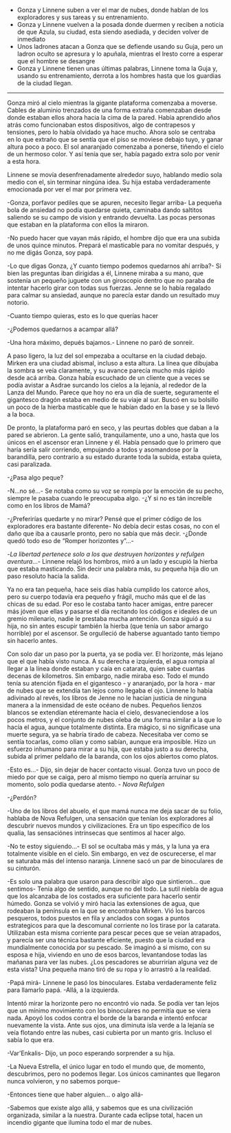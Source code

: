 - Gonza y Linnene suben a ver el mar de nubes, donde hablan de los exploradores y sus tareas y su entrenamiento.
- Gonza y Linnene vuelven a la posada donde duermen y reciben a noticia de que Azula, su ciudad, esta siendo asediada, y deciden volver de inmediato
- Unos ladrones atacan a Gonza que se defiende usando su Guja, pero un ladron oculto se apresura y lo apuñala, mientras el lresto corre a esperar que el hombre se desangre
- Gonza y Linnene tienen unas últimas palabras, Linnene toma la Guja y, usando su entrenamiento, derrota a los hombres hasta que los guardias de la ciudad llegan.



---


Gonza miró al cielo mientras la gigante plataforma comenzaba a moverse. Cables de aluminio trenzados de una forma extraña comenzaban desde donde estaban ellos ahora hacia la cima de la pared. Había aprendido años atrás como funcionaban estos dispositivos, algo de contrapesos y tensiones, pero lo había olvidado ya hace mucho. Ahora solo se centraba en lo que extraño que se sentía que el piso se moviese debajo tuyo, y ganar altura poco a poco. El sol anaranjado comenzaba a ponerse, tiñendo el cielo de un hermoso color. Y así tenía que ser, había pagado extra solo por venir a esta hora.

Linnene se movía desenfrenadamente alrededor suyo, hablando medio sola medio con el, sin terminar ningúna idea. Su hija estaba verdaderamente emocionada por ver el mar por primera vez.

-Gonza, porfavor pediles que se apuren, necesito llegar arriba- La pequeña bola de ansiedad no podía quedarse quieta, caminaba dando saltitos saliendo se su campo de vision y entrando devuelta. Las pocas personas que estaban en la plataforma con ellos la miraron.

-No puedo hacer que vayan más rápido, el hombre dijo que era una subida de unos quince minutos. Prepará el masticable para no vomitar después, y no me digás Gonza, soy papá.

-Lo que digas Gonza, ¿Y cuanto tiempo podemos quedarnos ahí arriba?- Si bien las preguntas iban dirigidas a él, Linnene miraba a su mano, que sostenía un pequeño juguete con un giroscopio dentro que no paraba de intentar hacerlo girar con todas sus fuerzas. Jenne se lo había regalado para calmar su ansiedad, aunque no parecía estar dando un resultado muy notorio.

-Cuanto tiempo quieras, esto es lo que querías hacer

-¿Podemos quedarnos a acampar allá?

-Una hora máximo, depués bajamos.- Linnene no paró de sonreír.

A paso ligero, la luz del sol empezaba a ocultarse en la ciudad debajo. Mirken era una ciudad abismal, incluso a esta altura. La línea que dibujaba la sombra se veía claramente, y su avance parecía mucho más rápido desde acá arriba. Gonza había escuchado de un cliente que a veces se podía avistar a Asdrae surcando los cielos a la lejanía, al rededor de la Lanza del Mundo. Parece que hoy no era un día de suerte, seguramente el gigantesco dragón estaba en medio de su viaje al sur. Buscó en su bolsillo un poco de la hierba masticable que le habían dado en la base y se la llevó a la boca.

De pronto, la plataforma paró en seco, y las peurtas dobles que daban a la pared se abrieron. La gente salió, tranquilamente, uno a uno, hasta que los únicos en el ascensor eran Linnene y él. Había pensado que lo primero que haría sería salir corriendo, empujando a todos y asomandose por la barandilla, pero contrario a su estado durante toda la subida, estaba quieta, casi paralizada.

-¿Pasa algo peque?

-N…no sé…- Se notaba como su voz se rompía por la emoción de su pecho, siempre le pasaba cuando le preocupaba algo. -¿Y si no es tán increíble como en los libros de Mamá?

-¿Preferirías quedarte y no mirar? Pensé que el primer código de los exploradores era bastante diferente- No debía decir estas cosas, no con el daño que iba a causarle pronto, pero no sabía que más decir. -¿Donde quedó todo eso de “Romper horizontes y”…-

-*La libertad pertenece solo a los que destruyen horizontes y refulgen aventura*…- Linnene relajó los hombros, miró a un lado y escupió la hierba que estaba masticando. Sin decir una palabra más, su pequeña hija dio un paso resoluto hacia la salida. 

Ya no era tan pequeña, hace seis días había cumplido los catorce años, pero su cuerpo todavía era pequeño y frágil, mucho más que el de las chicas de su edad. Por eso le costaba tanto hacer amigas, entre parecer más jóven que ellas y pasarse el día recitando los códigos e ideales de un gremio milenario, nadie le prestaba mucha antención. Gonza siguió a su hija, no sin antes escupir también la hierba (que tenía un sabor amargo horrible) por el ascensor. Se orgulleció de haberse aguantado tanto tiempo sin hacerlo antes.

Con solo dar un paso por la puerta, ya se podía ver. El horizonte, más lejano que el que había visto nunca. A su derecha e izquierda, el agua rompia al llegar a la línea donde estaban y caía en catarata, quien sabe cuantas decenas de kilometros. Sin embargo, nadie miraba eso. Todo el mundo tenía su atención fijada en el gigantesco - y anaranjado, por la hora - mar de nubes que se extendía tan lejos como llegaba el ojo. Linnene lo había adivinado al revés, los libros de Jenne no le hacían justicia de ninguna manera a la inmensidad de este océano de nubes. Pequeños lienzos blancos se extendían etéremante hacia el cielo, desvaneciendose a los pocos metros, y el conjunto de nubes oleba de una forma similar a la que lo hacía el agua, aunque totalmente distinta. Era mágico, si no significase una muerte segura, ya se habría tirado de cabeza. Necesitaba ver como se sentía tocarlas, como olían y como sabían, aunque era imposible. Hizo un esfuerzo inhumano para mirar a su hija, que estaba justo a su derecha, subida al primer peldaño de la baranda, con los ojos abiertos como platos.

-Esto es…- Dijo, sin dejar de hacer contacto visual. Gonza tuvo un poco de miedo por que se caiga, pero al mismo tiempo no quería arruinar su momento, solo podía quedarse atento. - *Nova Refulgen*

-¿Perdón?

-Uno de los libros del abuelo, el que mamá nunca me deja sacar de su folio, hablaba de Nova Refulgen, una sensación que tenían los exploradores al descubrir nuevos mundos y civilizaciones. Era un tipo específico de los qualia, las sensaciónes intrínsecas que sentimos al hacer algo.

-No te estoy siguiendo…- El sol se ocultaba más y más, y la luna ya era totalmente visible en el cielo. Sin embargo, en vez de oscurecerse, el mar se saturaba más del intenso naranja. Linnene sacó un par de binoculares de su cinturón.

-Es solo una palabra que usaron para describir algo que sintieron… que sentimos- Tenía algo de sentido, aunque no del todo. La sutil niebla de agua que los alcanzaba de los costados era suficiente para hacerlo sentir húmedo. Gonza se volvió y miró hacia las extensiones de agua, que rodeaban la península en la que se encontraba Mirken. Vió los barcos pesqueros, todos puestos en fila y anclados con sogas a puntos estrategicos para que la descomunal corriente no los tirase por la catarata. Utilizaban esta misma corriente para pescar peces que se veían atrapados, y parecía ser una técnica bastante eficiente, puesto que la ciudad era mundialmente conocida por su pescado. Se imaginó a si mismo, con su esposa e hija, viviendo en uno de esos barcos, levantandose todas las mañanas para ver las nubes. ¿Los pescadores se aburrirían alguna vez de esta vista? Una pequeña mano tiró de su ropa y lo arrastró a la realidad.

-Papá mirá- Linnene le pasó los binoculares. Estaba verdaderamente feliz para llamarlo papá. -Allá, a la izquierda.

Intentó mirar la horizonte pero no encontró vio nada. Se podía ver tan lejos que un mínimo movimiento con los binoculares no permitía que se viera nada. Apoyó los codos contra el borde de  la baranda e intentó enfocar nuevamente la vista. Ante sus ojos, una diminuta isla verde a la lejanía se veía flotando entre las nubes, casi cubierta por un manto gris. Incluso el sabía lo que era.

-Var’Enkalis- Dijo, un poco esperando sorprender a su hija.

-La Nueva Estrella, el único lugar en todo el mundo que, de momento, descubrimos, pero no podemos llegar. Los únicos caminantes que llegaron nunca volvieron, y no sabemos porque-

-Entonces tiene que haber alguien… o algo allá-

-Sabemos que existe algo allá, y sabemos que es una civilización organizada, similar a la nuestra. Durante cada eclipse total, hacen un incendio gigante que ilumina todo el mar de nubes.
